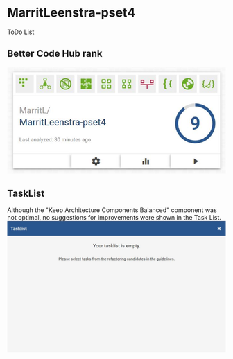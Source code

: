 # MarritLeenstra-pset4
ToDo List

## Better Code Hub rank
![BetterCodeHub Rank](https://github.com/MarritL/MarritLeenstra-pset4/blob/master/doc/BetterCodeHubRank.JPG)

## TaskList
Although the "Keep Architecture Components Balanced" component was not optimal, no suggestions for improvements
were shown in the Task List.
![Task List](https://github.com/MarritL/MarritLeenstra-pset4/blob/master/doc/BetterCodeHubTaskList.JPG)

